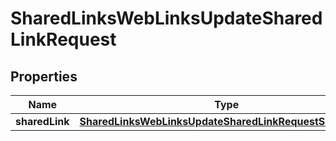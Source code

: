 

# SharedLinksWebLinksUpdateSharedLinkRequest


## Properties

| Name | Type | Description | Notes |
|------------ | ------------- | ------------- | -------------|
|**sharedLink** | [**SharedLinksWebLinksUpdateSharedLinkRequestSharedLink**](SharedLinksWebLinksUpdateSharedLinkRequestSharedLink.md) |  |  [optional] |



